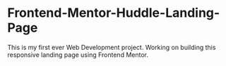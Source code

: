 # Frontend-Mentor-Huddle-Landing-Page
This is my first ever Web Development project.
Working on building this responsive landing page using Frontend Mentor.
